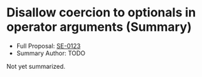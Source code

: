 # Disallow coercion to optionals in operator arguments (Summary)

* Full Proposal: [SE-0123](https://github.com/apple/swift-evolution/blob/main/proposals/0123-disallow-value-to-optional-coercion-in-operator-arguments.md)
* Summary Author: TODO

Not yet summarized.
